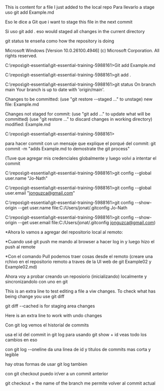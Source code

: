 This is content for a file I just added to the local repo 
Para llevarlo a stage uso git add Example.md

Eso le dice a Git que i want to stage this file in the next commit

Si uso git add . eso would staged all changes in the current directory

git status te enseña como how the repository is doing

Microsoft Windows [Version 10.0.26100.4946]
(c) Microsoft Corporation. All rights reserved.

C:\repos\git-essential\git-essential-training-5988161>Git add Example.md

C:\repos\git-essential\git-essential-training-5988161>git add .

C:\repos\git-essential\git-essential-training-5988161>git status
On branch main
Your branch is up to date with 'origin/main'.

Changes to be committed:
  (use "git restore --staged <file>..." to unstage)
        new file:   Example.md

Changes not staged for commit:
  (use "git add <file>..." to update what will be committed)
  (use "git restore <file>..." to discard changes in working directory)
        modified:   Example.md


C:\repos\git-essential\git-essential-training-5988161>

para hacer commit con un mensaje que explique el porqué del commit:
git commit -m "adds Example.md to demostrate the git process"

(Tuve que agregar mis credenciales globalmente y luego volvi a intentar el commit

C:\repos\git-essential\git-essential-training-5988161>git config --global user.name "Jo-Nath"          
 
C:\repos\git-essential\git-essential-training-5988161>git config --global user.email "jonguzca@gmail.com"            

C:\repos\git-essential\git-essential-training-5988161>git config --show-origin --get user.name
file:C:/Users/jonat/.gitconfig  Jo-Nath

C:\repos\git-essential\git-essential-training-5988161>git config --show-origin --get user.email
file:C:/Users/jonat/.gitconfig  jonguzca@gmail.com)

*Ahora lo vamos a agregar del repositorio local al remoto:

*Cuando usé git push me mando al browser a hacer log in y luego hizo el push al remote

*Con el comando Pull podemos traer cosas desde el remoto (creare una rchivo en el repositorio remoto a traves de la UI web de git Example02 y Example02.md)

Ahora voy a probar creando un reposiorio (inicializando) localmente y sincronizandolo con uno en git


This is an extra line to test editing a file a viw changes. To check what has being change you use git diff

git diff --cached is for staging area changes


Here is an extra line to work with undo changes


Con git log vemos el historial de commits

usa el id del commit in git log para usando git show + id veas todo los cambios en eso

con git log --oneline da una linea de id y titulos de commits mas corta y legible

hay otras formas de usar git log tambien


con git checkout puedo ir/ver a un commit anterior 

git checkout + the name of the branch me permite volver al commit actual


